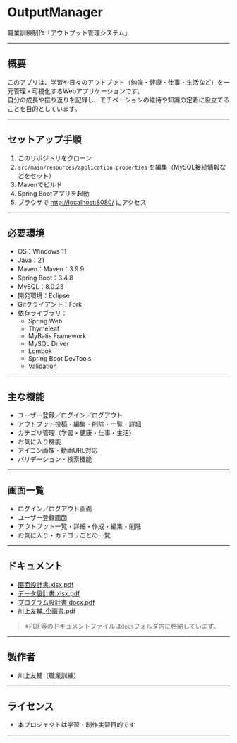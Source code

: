 # OutputManager

職業訓練制作「アウトプット管理システム」

---

## 概要

このアプリは、学習や日々のアウトプット（勉強・健康・仕事・生活など）を一元管理・可視化するWebアプリケーションです。  
自分の成長や振り返りを記録し、モチベーションの維持や知識の定着に役立てることを目的としています。

---

## セットアップ手順

1. このリポジトリをクローン
2. `src/main/resources/application.properties` を編集（MySQL接続情報などをセット）
3. Mavenでビルド 
4. Spring Bootアプリを起動 
5. ブラウザで [http://localhost:8080/](http://localhost:8080/) にアクセス

---

## 必要環境


- OS：Windows 11
- Java：21
- Maven：Maven：3.9.9
- Spring Boot：3.4.8
- MySQL：8.0.23
- 開発環境：Eclipse
- Gitクライアント：Fork
- 依存ライブラリ：
    - Spring Web
    - Thymeleaf
    - MyBatis Framework
    - MySQL Driver
    - Lombok
    - Spring Boot DevTools
    - Validation
---

## 主な機能

- ユーザー登録／ログイン／ログアウト
- アウトプット投稿・編集・削除・一覧・詳細
- カテゴリ管理（学習・健康・仕事・生活）
- お気に入り機能
- アイコン画像・動画URL対応
- バリデーション・検索機能

---

## 画面一覧

- ログイン／ログアウト画面
- ユーザー登録画面
- アウトプット一覧・詳細・作成・編集・削除
- お気に入り・カテゴリごとの一覧

---

## ドキュメント

- [画面設計書.xlsx.pdf](https://github.com/user-attachments/files/21588889/xlsx.pdf)
- [データ設計書.xlsx.pdf](https://github.com/user-attachments/files/21588803/xlsx.pdf)
- [プログラム設計書.docx.pdf](https://github.com/user-attachments/files/21588916/docx.pdf)
- [川上友輔_企画書.pdf](https://github.com/user-attachments/files/21588960/_.pdf)


> ※PDF等のドキュメントファイルは`docs`フォルダ内に格納しています。

---

## 製作者

- 川上友輔（職業訓練）

---

## ライセンス

- 本プロジェクトは学習・制作実習目的です

---
